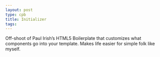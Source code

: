 ```yaml
---
layout: post
type: cpb
title: Initializer
tags: 
---
```

Off-shoot of Paul Irish’s HTML5 Boilerplate that customizes what components go into your template. Makes life easier for simple folk like myself.
